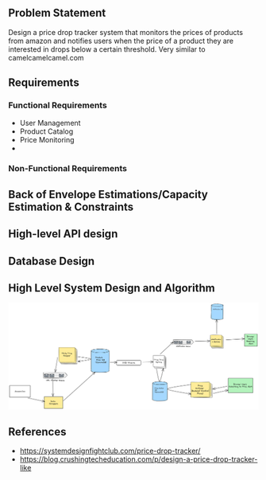 ## Problem Statement
Design a price drop tracker system that monitors the prices of products from amazon and notifies users when the price of a product they are interested in drops below a certain threshold. Very similar to camelcamelcamel.com


## Requirements
### Functional Requirements
* User Management
* Product Catalog
*  Price Monitoring
* 
### Non-Functional Requirements

## Back of Envelope Estimations/Capacity Estimation & Constraints
## High-level API design 
## Database Design
## High Level System Design and Algorithm
![](../resources/problems/price_tracker/price_alert.png)
## References
* https://systemdesignfightclub.com/price-drop-tracker/
* https://blog.crushingtecheducation.com/p/design-a-price-drop-tracker-like